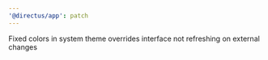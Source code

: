 ```yaml
---
'@directus/app': patch
---
```


Fixed colors in system theme overrides interface not refreshing on external changes
